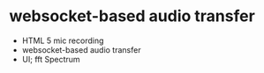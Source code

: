 # websocket-based audio transfer

* HTML 5 mic recording
* websocket-based audio transfer
* UI; fft Spectrum
